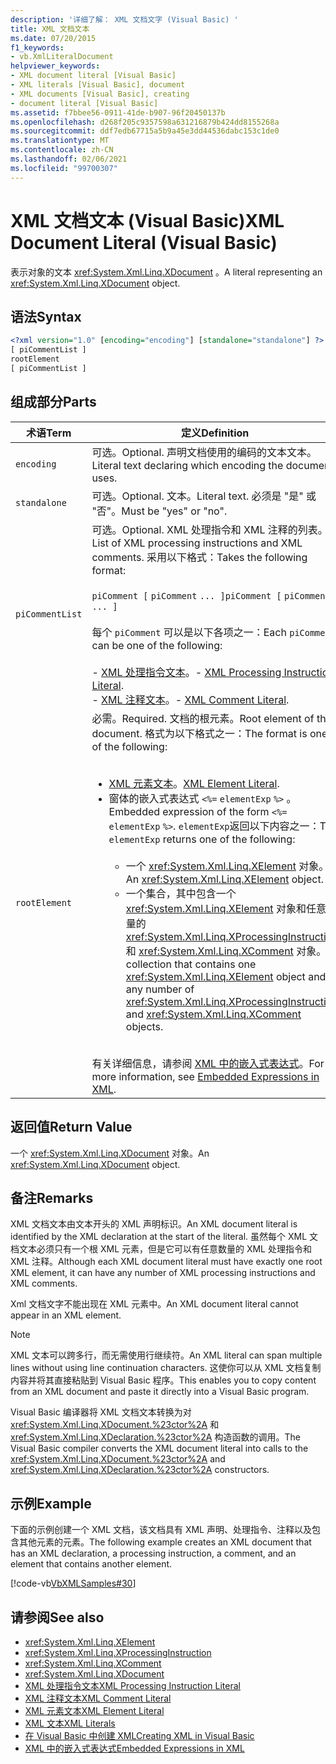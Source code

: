 ```yaml
---
description: '详细了解： XML 文档文字 (Visual Basic) '
title: XML 文档文本
ms.date: 07/20/2015
f1_keywords:
- vb.XmlLiteralDocument
helpviewer_keywords:
- XML document literal [Visual Basic]
- XML literals [Visual Basic], document
- XML documents [Visual Basic], creating
- document literal [Visual Basic]
ms.assetid: f7bbee56-0911-41de-b907-96f20450137b
ms.openlocfilehash: d268f205c9357598a631216879b424dd8155268a
ms.sourcegitcommit: ddf7edb67715a5b9a45e3dd44536dabc153c1de0
ms.translationtype: MT
ms.contentlocale: zh-CN
ms.lasthandoff: 02/06/2021
ms.locfileid: "99700307"
---
```

# <a name="xml-document-literal-visual-basic"></a><span data-ttu-id="0a597-103">XML 文档文本 (Visual Basic)</span><span class="sxs-lookup"><span data-stu-id="0a597-103">XML Document Literal (Visual Basic)</span></span>

<span data-ttu-id="0a597-104">表示对象的文本 <xref:System.Xml.Linq.XDocument> 。</span><span class="sxs-lookup"><span data-stu-id="0a597-104">A literal representing an <xref:System.Xml.Linq.XDocument> object.</span></span>  
  
## <a name="syntax"></a><span data-ttu-id="0a597-105">语法</span><span class="sxs-lookup"><span data-stu-id="0a597-105">Syntax</span></span>  
  
```xml  
<?xml version="1.0" [encoding="encoding"] [standalone="standalone"] ?>  
[ piCommentList ]  
rootElement  
[ piCommentList ]  
```  
  
## <a name="parts"></a><span data-ttu-id="0a597-106">组成部分</span><span class="sxs-lookup"><span data-stu-id="0a597-106">Parts</span></span>  
  
|<span data-ttu-id="0a597-107">术语</span><span class="sxs-lookup"><span data-stu-id="0a597-107">Term</span></span>|<span data-ttu-id="0a597-108">定义</span><span class="sxs-lookup"><span data-stu-id="0a597-108">Definition</span></span>|  
|---|---|  
|`encoding`|<span data-ttu-id="0a597-109">可选。</span><span class="sxs-lookup"><span data-stu-id="0a597-109">Optional.</span></span> <span data-ttu-id="0a597-110">声明文档使用的编码的文本文本。</span><span class="sxs-lookup"><span data-stu-id="0a597-110">Literal text declaring which encoding the document uses.</span></span>|  
|`standalone`|<span data-ttu-id="0a597-111">可选。</span><span class="sxs-lookup"><span data-stu-id="0a597-111">Optional.</span></span> <span data-ttu-id="0a597-112">文本。</span><span class="sxs-lookup"><span data-stu-id="0a597-112">Literal text.</span></span> <span data-ttu-id="0a597-113">必须是 "是" 或 "否"。</span><span class="sxs-lookup"><span data-stu-id="0a597-113">Must be "yes" or "no".</span></span>|  
|`piCommentList`|<span data-ttu-id="0a597-114">可选。</span><span class="sxs-lookup"><span data-stu-id="0a597-114">Optional.</span></span> <span data-ttu-id="0a597-115">XML 处理指令和 XML 注释的列表。</span><span class="sxs-lookup"><span data-stu-id="0a597-115">List of XML processing instructions and XML comments.</span></span> <span data-ttu-id="0a597-116">采用以下格式：</span><span class="sxs-lookup"><span data-stu-id="0a597-116">Takes the following format:</span></span><br /><br /> <span data-ttu-id="0a597-117">`piComment [` `piComment` `... ]`</span><span class="sxs-lookup"><span data-stu-id="0a597-117">`piComment [` `piComment` `... ]`</span></span><br /><br /> <span data-ttu-id="0a597-118">每个 `piComment` 可以是以下各项之一：</span><span class="sxs-lookup"><span data-stu-id="0a597-118">Each `piComment` can be one of the following:</span></span><br /><br /> <span data-ttu-id="0a597-119">-   [XML 处理指令文本](xml-processing-instruction-literal.md)。</span><span class="sxs-lookup"><span data-stu-id="0a597-119">-   [XML Processing Instruction Literal](xml-processing-instruction-literal.md).</span></span><br /><span data-ttu-id="0a597-120">-   [XML 注释文本](xml-comment-literal.md)。</span><span class="sxs-lookup"><span data-stu-id="0a597-120">-   [XML Comment Literal](xml-comment-literal.md).</span></span>|  
|`rootElement`|<span data-ttu-id="0a597-121">必需。</span><span class="sxs-lookup"><span data-stu-id="0a597-121">Required.</span></span> <span data-ttu-id="0a597-122">文档的根元素。</span><span class="sxs-lookup"><span data-stu-id="0a597-122">Root element of the document.</span></span> <span data-ttu-id="0a597-123">格式为以下格式之一：</span><span class="sxs-lookup"><span data-stu-id="0a597-123">The format is one of the following:</span></span><br /><br /> <ul><li><span data-ttu-id="0a597-124">[XML 元素文本](xml-element-literal.md)。</span><span class="sxs-lookup"><span data-stu-id="0a597-124">[XML Element Literal](xml-element-literal.md).</span></span></li><li><span data-ttu-id="0a597-125">窗体的嵌入式表达式 `<%=` `elementExp` `%>` 。</span><span class="sxs-lookup"><span data-stu-id="0a597-125">Embedded expression of the form `<%=` `elementExp` `%>`.</span></span> <span data-ttu-id="0a597-126">`elementExp`返回以下内容之一：</span><span class="sxs-lookup"><span data-stu-id="0a597-126">The `elementExp` returns one of the following:</span></span><br /><br /> <ul><li><span data-ttu-id="0a597-127">一个 <xref:System.Xml.Linq.XElement> 对象。</span><span class="sxs-lookup"><span data-stu-id="0a597-127">An <xref:System.Xml.Linq.XElement> object.</span></span></li><li><span data-ttu-id="0a597-128">一个集合，其中包含一个 <xref:System.Xml.Linq.XElement> 对象和任意数量的 <xref:System.Xml.Linq.XProcessingInstruction> 和 <xref:System.Xml.Linq.XComment> 对象。</span><span class="sxs-lookup"><span data-stu-id="0a597-128">A collection that contains one <xref:System.Xml.Linq.XElement> object and any number of <xref:System.Xml.Linq.XProcessingInstruction> and <xref:System.Xml.Linq.XComment> objects.</span></span></li></ul></li></ul><br /> <span data-ttu-id="0a597-129">有关详细信息，请参阅 [XML 中的嵌入式表达式](../../programming-guide/language-features/xml/embedded-expressions-in-xml.md)。</span><span class="sxs-lookup"><span data-stu-id="0a597-129">For more information, see [Embedded Expressions in XML](../../programming-guide/language-features/xml/embedded-expressions-in-xml.md).</span></span>|  
  
## <a name="return-value"></a><span data-ttu-id="0a597-130">返回值</span><span class="sxs-lookup"><span data-stu-id="0a597-130">Return Value</span></span>  

 <span data-ttu-id="0a597-131">一个 <xref:System.Xml.Linq.XDocument> 对象。</span><span class="sxs-lookup"><span data-stu-id="0a597-131">An <xref:System.Xml.Linq.XDocument> object.</span></span>  
  
## <a name="remarks"></a><span data-ttu-id="0a597-132">备注</span><span class="sxs-lookup"><span data-stu-id="0a597-132">Remarks</span></span>  

 <span data-ttu-id="0a597-133">XML 文档文本由文本开头的 XML 声明标识。</span><span class="sxs-lookup"><span data-stu-id="0a597-133">An XML document literal is identified by the XML declaration at the start of the literal.</span></span> <span data-ttu-id="0a597-134">虽然每个 XML 文档文本必须只有一个根 XML 元素，但是它可以有任意数量的 XML 处理指令和 XML 注释。</span><span class="sxs-lookup"><span data-stu-id="0a597-134">Although each XML document literal must have exactly one root XML element, it can have any number of XML processing instructions and XML comments.</span></span>  
  
 <span data-ttu-id="0a597-135">Xml 文档文字不能出现在 XML 元素中。</span><span class="sxs-lookup"><span data-stu-id="0a597-135">An XML document literal cannot appear in an XML element.</span></span>  
  
> [!NOTE]
> <span data-ttu-id="0a597-136">XML 文本可以跨多行，而无需使用行继续符。</span><span class="sxs-lookup"><span data-stu-id="0a597-136">An XML literal can span multiple lines without using line continuation characters.</span></span> <span data-ttu-id="0a597-137">这使你可以从 XML 文档复制内容并将其直接粘贴到 Visual Basic 程序。</span><span class="sxs-lookup"><span data-stu-id="0a597-137">This enables you to copy content from an XML document and paste it directly into a Visual Basic program.</span></span>  
  
 <span data-ttu-id="0a597-138">Visual Basic 编译器将 XML 文档文本转换为对 <xref:System.Xml.Linq.XDocument.%23ctor%2A> 和 <xref:System.Xml.Linq.XDeclaration.%23ctor%2A> 构造函数的调用。</span><span class="sxs-lookup"><span data-stu-id="0a597-138">The Visual Basic compiler converts the XML document literal into calls to the <xref:System.Xml.Linq.XDocument.%23ctor%2A> and <xref:System.Xml.Linq.XDeclaration.%23ctor%2A> constructors.</span></span>  
  
## <a name="example"></a><span data-ttu-id="0a597-139">示例</span><span class="sxs-lookup"><span data-stu-id="0a597-139">Example</span></span>  

 <span data-ttu-id="0a597-140">下面的示例创建一个 XML 文档，该文档具有 XML 声明、处理指令、注释以及包含其他元素的元素。</span><span class="sxs-lookup"><span data-stu-id="0a597-140">The following example creates an XML document that has an XML declaration, a processing instruction, a comment, and an element that contains another element.</span></span>  
  
 [!code-vb[VbXMLSamples#30](~/samples/snippets/visualbasic/VS_Snippets_VBCSharp/VbXMLSamples/VB/XMLSamples13.vb#30)]  
  
## <a name="see-also"></a><span data-ttu-id="0a597-141">请参阅</span><span class="sxs-lookup"><span data-stu-id="0a597-141">See also</span></span>

- <xref:System.Xml.Linq.XElement>
- <xref:System.Xml.Linq.XProcessingInstruction>
- <xref:System.Xml.Linq.XComment>
- <xref:System.Xml.Linq.XDocument>
- [<span data-ttu-id="0a597-142">XML 处理指令文本</span><span class="sxs-lookup"><span data-stu-id="0a597-142">XML Processing Instruction Literal</span></span>](xml-processing-instruction-literal.md)
- [<span data-ttu-id="0a597-143">XML 注释文本</span><span class="sxs-lookup"><span data-stu-id="0a597-143">XML Comment Literal</span></span>](xml-comment-literal.md)
- [<span data-ttu-id="0a597-144">XML 元素文本</span><span class="sxs-lookup"><span data-stu-id="0a597-144">XML Element Literal</span></span>](xml-element-literal.md)
- [<span data-ttu-id="0a597-145">XML 文本</span><span class="sxs-lookup"><span data-stu-id="0a597-145">XML Literals</span></span>](index.md)
- [<span data-ttu-id="0a597-146">在 Visual Basic 中创建 XML</span><span class="sxs-lookup"><span data-stu-id="0a597-146">Creating XML in Visual Basic</span></span>](../../programming-guide/language-features/xml/creating-xml.md)
- [<span data-ttu-id="0a597-147">XML 中的嵌入式表达式</span><span class="sxs-lookup"><span data-stu-id="0a597-147">Embedded Expressions in XML</span></span>](../../programming-guide/language-features/xml/embedded-expressions-in-xml.md)
